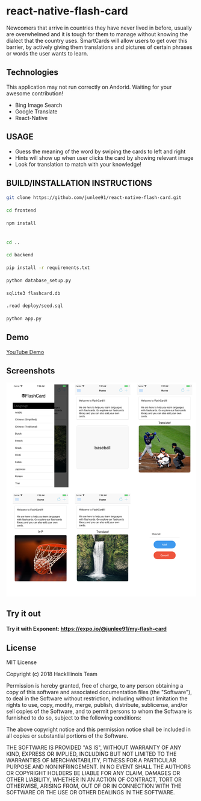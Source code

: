 # react-native-flash-card

Newcomers that arrive in countries they have never lived in before, usually are overwhelmed and it is tough for them to manage without knowing the dialect that the country uses. SmartCards will allow users to get over this barrier,  by actively giving them translations and pictures of certain phrases or words the user wants to learn.


## Technologies
This application may not run correctly on Andorid. Waiting for your awesome contribution!
  * Bing Image Search
  * Google Translate
  * React-Native

## USAGE
  * Guess the meaning of the word by swiping the cards to left and right
  * Hints will show up when user clicks the card by showing relevant image
  * Look for translation to match with your knowledge!

## BUILD/INSTALLATION INSTRUCTIONS
```sh
git clone https://github.com/junlee91/react-native-flash-card.git

cd frontend

npm install


cd .. 

cd backend

pip install -r requirements.txt

python database_setup.py

sqlite3 flashcard.db

.read deploy/seed.sql

python app.py


``` 

## Demo
[YouTube Demo](https://youtu.be/QVFjnGwLi9c) 

## Screenshots
[![Screenshot](screenshot/screenshots.png)](https://github.com/junlee91/react-native-flash-card/blob/master/screenshot/screenshots.png)

## Try it out
#### Try it with Exponent: https://expo.io/@junlee91/my-flash-card

## License 
MIT License

Copyright (c) 2018 HackIllinois Team

Permission is hereby granted, free of charge, to any person obtaining a copy
of this software and associated documentation files (the "Software"), to deal
in the Software without restriction, including without limitation the rights
to use, copy, modify, merge, publish, distribute, sublicense, and/or sell
copies of the Software, and to permit persons to whom the Software is
furnished to do so, subject to the following conditions:

The above copyright notice and this permission notice shall be included in all
copies or substantial portions of the Software.

THE SOFTWARE IS PROVIDED "AS IS", WITHOUT WARRANTY OF ANY KIND, EXPRESS OR
IMPLIED, INCLUDING BUT NOT LIMITED TO THE WARRANTIES OF MERCHANTABILITY,
FITNESS FOR A PARTICULAR PURPOSE AND NONINFRINGEMENT. IN NO EVENT SHALL THE
AUTHORS OR COPYRIGHT HOLDERS BE LIABLE FOR ANY CLAIM, DAMAGES OR OTHER
LIABILITY, WHETHER IN AN ACTION OF CONTRACT, TORT OR OTHERWISE, ARISING FROM,
OUT OF OR IN CONNECTION WITH THE SOFTWARE OR THE USE OR OTHER DEALINGS IN THE
SOFTWARE.